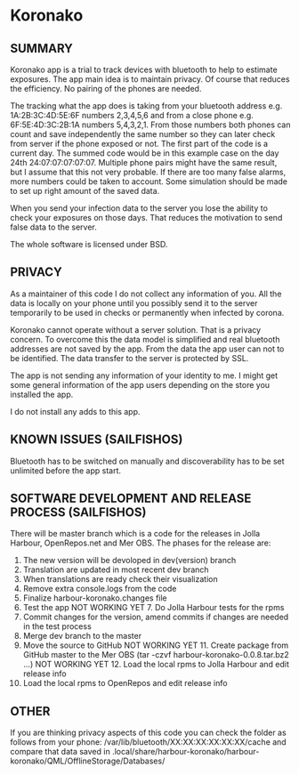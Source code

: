 # Koronako

## SUMMARY
Koronako app is a trial to track devices with bluetooth to help to estimate exposures. The app main idea is to maintain privacy. Of course that reduces the efficiency. No pairing of the phones are needed.

The tracking what the app does is taking from your bluetooth address e.g. 1A:2B:3C:4D:5E:6F numbers 2,3,4,5,6 and from a close phone  e.g. 6F:5E:4D:3C:2B:1A numbers 5,4,3,2,1. From those numbers both phones can count and save independently the same number so they can later check from server if the phone exposed or not. The first part of the code is a current day. The summed code would be in this example case on the day 24th 24:07:07:07:07:07. Multiple phone pairs might have the same result, but I assume that this not very probable. If there are too many false alarms, more numbers could be taken to account. Some simulation should be made to set up right amount of the saved data.

When you send your infection data to the server you lose the ability to check your exposures on those days. That reduces the motivation to send false data to the server.

The whole software is licensed under BSD.

## PRIVACY
As a maintainer of this code I do not collect any information of you. All the data is locally on your phone until you possibly send it to the server temporarily to be used in checks or permanently when infected by corona. 

Koronako cannot operate without a server solution. That is a privacy concern. To overcome this the data model is simplified and real bluetooth addresses are not saved by the app. From the data the app user can not to be identified. The data transfer to the server is protected by SSL.

The app is not sending any information of your identity to me. I might get some general information of the app users depending on the store you installed the app.

I do not install any adds to this app.

## KNOWN ISSUES (SAILFISHOS)

Bluetooth has to be switched on manually and discoverability has to be set unlimited before the app start.

## SOFTWARE DEVELOPMENT AND RELEASE PROCESS (SAILFISHOS)

There will be master branch which is a code for the releases in Jolla Harbour, OpenRepos.net and Mer OBS. The phases for the release are:

1. The new version will be devoloped in dev(version) branch
2. Translation are updated in most recent dev branch
3. When translations are ready check their visualization
4. Remove extra console.logs from the code
5. Finalize harbour-koronako.changes file
6. Test the app
NOT WORKING YET 7. Do Jolla Harbour tests for the rpms
8. Commit changes for the version, amend commits if changes are needed in the test process
9. Merge dev branch to the master
10. Move the source to GitHub
NOT WORKING YET 11. Create package from GitHub master to the Mer OBS (tar -czvf harbour-koronako-0.0.8.tar.bz2 ...)
NOT WORKING YET 12. Load the local rpms to Jolla Harbour and edit release info
13. Load the local rpms to OpenRepos and edit release info

## OTHER
If you are thinking privacy aspects of this code you can check the folder as follows from your phone:
/var/lib/bluetooth/XX:XX:XX:XX:XX:XX/cache and compare that data saved in .local/share/harbour-koronako/harbour-koronako/QML/OfflineStorage/Databases/


